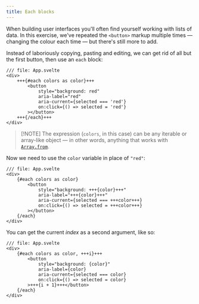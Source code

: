 ```yaml
---
title: Each blocks
---
```


When building user interfaces you'll often find yourself working with lists of data. In this exercise, we've repeated the `<button>` markup multiple times — changing the colour each time — but there's still more to add.

Instead of laboriously copying, pasting and editing, we can get rid of all but the first button, then use an `each` block:

```svelte
/// file: App.svelte
<div>
	+++{#each colors as color}+++
		<button
			style="background: red"
			aria-label="red"
			aria-current={selected === 'red'}
			on:click={() => selected = 'red'}
		></button>
	+++{/each}+++
</div>
```

> [!NOTE] The expression (`colors`, in this case) can be any iterable or array-like object — in other words, anything that works with [`Array.from`](https://developer.mozilla.org/en-US/docs/Web/JavaScript/Reference/Global_Objects/Array/from).

Now we need to use the `color` variable in place of `"red"`:

```svelte
/// file: App.svelte
<div>
	{#each colors as color}
		<button
			style="background: +++{color}+++"
			aria-label="+++{color}+++"
			aria-current={selected === +++color+++}
			on:click={() => selected = +++color+++}
		></button>
	{/each}
</div>
```

You can get the current _index_ as a second argument, like so:

```svelte
/// file: App.svelte
<div>
	{#each colors as color, +++i}+++
		<button
			style="background: {color}"
			aria-label={color}
			aria-current={selected === color}
			on:click={() => selected = color}
		>+++{i + 1}+++</button>
	{/each}
</div>
```
